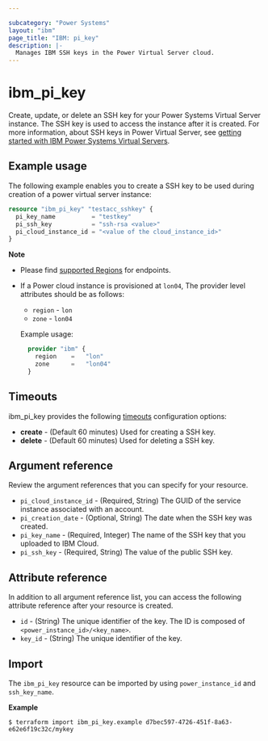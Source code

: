 ```yaml
---

subcategory: "Power Systems"
layout: "ibm"
page_title: "IBM: pi_key"
description: |-
  Manages IBM SSH keys in the Power Virtual Server cloud.
---
```


# ibm_pi_key
Create, update, or delete an SSH key for your Power Systems Virtual Server instance. The SSH key is used to access the instance after it is created. For more information, about SSH keys in Power Virtual Server, see [getting started with IBM Power Systems Virtual Servers](https://cloud.ibm.com/docs/power-iaas?topic=power-iaas-getting-started).

## Example usage
The following example enables you to create a SSH key to be used during creation of a power virtual server instance:

```terraform
resource "ibm_pi_key" "testacc_sshkey" {
  pi_key_name          = "testkey"
  pi_ssh_key           = "ssh-rsa <value>"
  pi_cloud_instance_id = "<value of the cloud_instance_id>"
}
```

**Note**
* Please find [supported Regions](https://cloud.ibm.com/apidocs/power-cloud#endpoint) for endpoints.
* If a Power cloud instance is provisioned at `lon04`, The provider level attributes should be as follows:
  * `region` - `lon`
  * `zone` - `lon04`
  
  Example usage:

  ```terraform
    provider "ibm" {
      region    =   "lon"
      zone      =   "lon04"
    }
  ```

## Timeouts

ibm_pi_key provides the following [timeouts](https://www.terraform.io/docs/language/resources/syntax.html) configuration options:

- **create** - (Default 60 minutes) Used for creating a SSH key.
- **delete** - (Default 60 minutes) Used for deleting a SSH key.


## Argument reference
Review the argument references that you can specify for your resource. 

- `pi_cloud_instance_id` - (Required, String) The GUID of the service instance associated with an account.
- `pi_creation_date` - (Optional, String) The date when the SSH key was created. 
- `pi_key_name`  - (Required, Integer) The name of the SSH key that you uploaded to IBM Cloud. 
- `pi_ssh_key` - (Required, String) The value of the public SSH key. 


## Attribute reference
 In addition to all argument reference list, you can access the following attribute reference after your resource is created.

- `id` - (String) The unique identifier of the key. The ID is composed of `<power_instance_id>/<key_name>`.
- `key_id` - (String) The unique identifier of the key.

## Import

The `ibm_pi_key` resource can be imported by using `power_instance_id` and `ssh_key_name`.

**Example**

```
$ terraform import ibm_pi_key.example d7bec597-4726-451f-8a63-e62e6f19c32c/mykey
```
